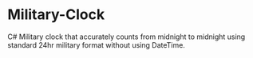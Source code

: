 # Military-Clock
C# Military clock that accurately counts from midnight to midnight using standard 24hr military format without using DateTime.


